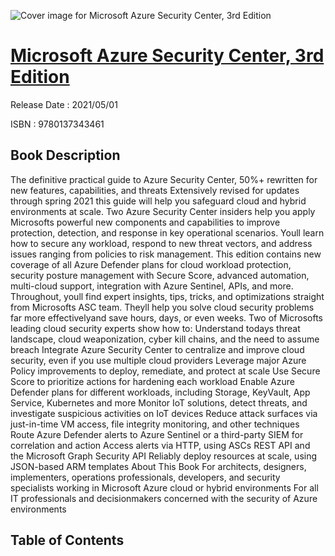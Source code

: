 ![Cover image for Microsoft Azure Security Center, 3rd Edition](https://imgdetail.ebookreading.net/cover/cover/202109/EB9780137343461.jpg)

[Microsoft Azure Security Center, 3rd Edition](https://ebookreading.net/view/book/Microsoft+Azure+Security+Center%2C+3rd+Edition-EB9780137343461_1.html "Microsoft Azure Security Center, 3rd Edition")
====================================================================================================================

Release Date : 2021/05/01

ISBN : 9780137343461

Book Description
-----------------

The definitive practical guide to Azure Security Center, 50%+ rewritten for new features, capabilities, and threats
Extensively revised for updates through spring 2021 this guide will help you safeguard cloud and hybrid environments at scale. Two Azure Security Center insiders help you apply Microsofts powerful new components and capabilities to improve protection, detection, and response in key operational scenarios. Youll learn how to secure any workload, respond to new threat vectors, and address issues ranging from policies to risk management.
This edition contains new coverage of all Azure Defender plans for cloud workload protection, security posture management with Secure Score, advanced automation, multi-cloud support, integration with Azure Sentinel, APIs, and more. Throughout, youll find expert insights, tips, tricks, and optimizations straight from Microsofts ASC team. Theyll help you solve cloud security problems far more effectivelyand save hours, days, or even weeks.
Two of Microsofts leading cloud security experts show how to:
Understand todays threat landscape, cloud weaponization, cyber kill chains, and the need to assume breach
Integrate Azure Security Center to centralize and improve cloud security, even if you use multiple cloud providers
Leverage major Azure Policy improvements to deploy, remediate, and protect at scale
Use Secure Score to prioritize actions for hardening each workload
Enable Azure Defender plans for different workloads, including Storage, KeyVault, App Service, Kubernetes and more
Monitor IoT solutions, detect threats, and investigate suspicious activities on IoT devices
Reduce attack surfaces via just-in-time VM access, file integrity monitoring, and other techniques
Route Azure Defender alerts to Azure Sentinel or a third-party SIEM for correlation and action
Access alerts via HTTP, using ASCs REST API and the Microsoft Graph Security API
Reliably deploy resources at scale, using JSON-based ARM templates
About This Book
For architects, designers, implementers, operations professionals, developers, and security specialists working in Microsoft Azure cloud or hybrid environments
For all IT professionals and decisionmakers concerned with the security of Azure environments


Table of Contents
-----------------


